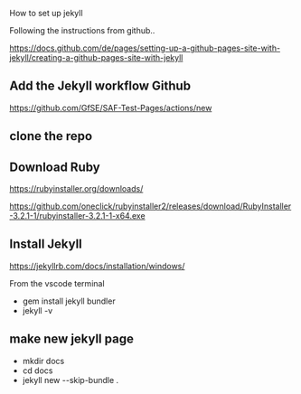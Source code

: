 How to set up jekyll

Following the instructions from github..

https://docs.github.com/de/pages/setting-up-a-github-pages-site-with-jekyll/creating-a-github-pages-site-with-jekyll


## Add the Jekyll workflow Github

https://github.com/GfSE/SAF-Test-Pages/actions/new

## clone the repo

## Download Ruby 
https://rubyinstaller.org/downloads/

https://github.com/oneclick/rubyinstaller2/releases/download/RubyInstaller-3.2.1-1/rubyinstaller-3.2.1-1-x64.exe


## Install Jekyll
https://jekyllrb.com/docs/installation/windows/

From the vscode terminal
* gem install jekyll bundler
* jekyll -v

## make new jekyll page
* mkdir docs
* cd docs 
* jekyll new --skip-bundle .
